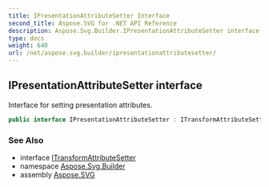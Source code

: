 ```yaml
---
title: IPresentationAttributeSetter Interface
second_title: Aspose.SVG for .NET API Reference
description: Aspose.Svg.Builder.IPresentationAttributeSetter interface. Interface for setting presentation attributes
type: docs
weight: 640
url: /net/aspose.svg.builder/ipresentationattributesetter/
---
```

## IPresentationAttributeSetter interface

Interface for setting presentation attributes.

```csharp
public interface IPresentationAttributeSetter : ITransformAttributeSetter
```

### See Also

* interface [ITransformAttributeSetter](../itransformattributesetter/)
* namespace [Aspose.Svg.Builder](../../aspose.svg.builder/)
* assembly [Aspose.SVG](../../)
